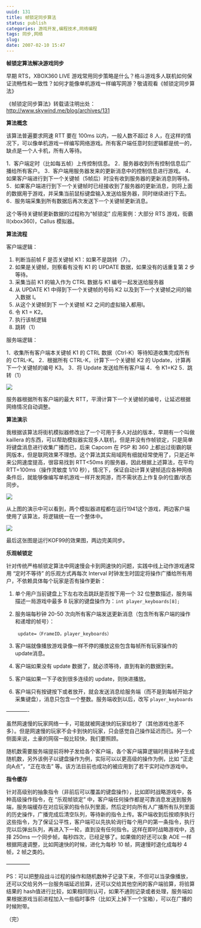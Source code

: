 ```yaml
---
uuid: 131
title: 帧锁定同步算法
status: publish
categories: 游戏开发,编程技术,网络编程
tags: 同步,网络
slug: 
date: 2007-02-10 15:47
---
```

**帧锁定算法解决游戏同步**

早期 RTS，XBOX360 LIVE 游戏常用同步策略是什么？格斗游戏多人联机如何保证流畅性和一致性？如何才能像单机游戏一样编写网游？敬请观看《帧锁定同步算法》

《帧锁定同步算法》转载请注明出处：http://www.skywind.me/blog/archives/131

**算法概念**

该算法普遍要求网速 RTT 要在 100ms 以内，一般人数不超过 8 人，在这样的情况下，可以像单机游戏一样编写网络游戏。所有客户端任意时刻逻辑都是统一的，缺点是一个人卡机，所有人等待。

1．客户端定时（比如每五帧）上传控制信息。
2．服务器收到所有控制信息后广播给所有客户。
3．客户端用服务器发来的更新消息中的控制信息进行游戏。
4．如果客户端进行到下一个关键帧（5帧后）时没有收到服务器的更新消息则等待。
5．如果客户端进行到下一个关键帧时已经接收到了服务器的更新消息，则将上面的数据用于游戏，并采集当前鼠标键盘输入发送给服务器，同时继续进行下去。
6．服务端采集到所有数据后再次发送下一个关键帧更新消息。

这个等待关键帧更新数据的过程称为“帧锁定”
应用案例：大部分 RTS 游戏，街霸II(xbox360)，Callus 模拟器。

**算法流程**

客户端逻辑：

1. 判断当前帧 F 是否关键帧 K1：如果不是跳转（7）。
2. 如果是关键帧，则察看有没有 K1 的 UPDATE 数据，如果没有的话重复第 2 步等待。
3. 采集当前 K1 的输入作为 CTRL 数据与 K1 编号一起发送给服务器
4. 从 UPDATE K1 中得到下一个关键帧的号码 K2 以及到下一个关键帧之间的输入数据 I。
5. 从这个关键帧到下 一个关键帧 K2 之间的虚拟输入都用I。
6. 令 K1 = K2。
7. 执行该帧逻辑
8. 跳转（1）

服务端逻辑：

1．收集所有客户端本关键帧 K1 的 CTRL 数据（Ctrl-K）等待知道收集完成所有的 CTRL-K。
2．根据所有 CTRL-K，计算下一个关键帧 K2 的 Update，计算再下一个关键帧的编号 K3。
3．将 Update 发送给所有客户端
4．令 K1=K2
5．跳转（1）

![](https://skywind3000.github.io/images/blog/wp-content/2011/04/framelock1.png)

服务器根据所有客户端的最大 RTT，平滑计算下一个关键帧的编号，让延迟根据网络情况自动调整。

**算法演示**

我根据该算法将街机模拟器修改出了一个可用于多人对战的版本，早期有一个叫做 kaillera 的东西，可以帮助模拟器实现多人联机，但是并没有作帧锁定，只是简单将键盘消息进行收集广播而已，后来 Capcom 在 PSP 和 360 上都出过街霸的联网版本，但是联网效果不理想。这个算法其实局域网有细就经常使用了，只是近年来公网速度提高，很容易找到 RTT<50ms 的服务器，因此根据上述算法，在平均 RTT=100ms（操作灵敏度 1/10 秒），情况下，保证自动计算关键帧适应各种网络条件后，就能够像编写单机游戏一样开发网游，而不需状态上作复杂的位置/状态同步。

![](https://skywind3000.github.io/images/blog/wp-content/2011/04/framelock2.png)

从上图的演示中可以看到，两个模拟器进程都在运行1941这个游戏，两边客户端使用了该算法，将逻辑统一在一个整体中。

![](https://skywind3000.github.io/images/blog/wp-content/2011/04/framelock3.png)

最后这张图是运行KOF99的效果图，两边完美同步。


**乐观帧锁定**

针对传统严格帧锁定算法中网速慢会卡到网速快的问题，实践中线上动作游戏通常用 “定时不等待” 的乐观方式再每次 Interval 时钟发生时固定将操作广播给所有用户，不依赖具体每个玩家是否有操作更新：

1. 单个用户当前键盘上下左右攻击跳跃是否按下用一个 32 位整数描述，服务端描述一局游戏中最多 8 玩家的键盘操作为：`int player_keyboards[8];`

2. 服务端每秒钟 20-50 次向所有客户端发送更新消息（包含所有客户端的操作和递增的帧号）：

        update=（FrameID，player_keyboards）

3. 客户端就像播放游戏录像一样不停的播放这些包含每帧所有玩家操作的 update消息。

4. 客户端如果没有 update 数据了，就必须等待，直到有新的数据到来。

5. 客户端如果一下子收到很多连续的 update，则快进播放。

6. 客户端只有按键按下或者放开，就会发送消息给服务端（而不是到每帧开始才采集键盘），消息只包含一个整数。服务端收到以后，改写 `player_keyboards`

————-

虽然网速慢的玩家网络一卡，可能就被网速快的玩家给秒了（其他游戏也差不多）。但是网速慢的玩家不会卡到快的玩家，只会感觉自己操作延迟而已。另一个侧面来说，土豪的网宿一般比较快，我们要照顾。

随机数需要服务端提前将种子发给各个客户端，各个客户端算逻辑时用该种子生成随机数，另外该例子以键盘操作为例，实际可以以更高级的操作为例，比如 “正走向A点”，“正在攻击” 等。该方法目前也成功的被应用到了若干实时动作游戏中。

**指令缓存**

针对高级别的抽象指令（非前后可以覆盖的键盘操作），比如即时战略游戏中，各种高级操作指令，在 “乐观帧锁定” 中，客户端任何操作都是可靠消息发送到服务端，服务端缓存在对应玩家的指令队列里面，然后定时向所有人广播所有队列里面的历史操作，广播完成后清空队列，等待新的指令上传。客户端收到后按顺序执行这些指令，为了保证公平性，客户端可以先执轮询行每个用户的第一条指令，执行完以后弹出队列，再进入下一轮，直到没有任何指令。这样在即时战略游戏中，选择 250ms 一个同步帧，每秒四次，已经足够了。如果做的好还可以象 AOE 一样根据网速调整，比如网速快的时候，进化为每秒 10 帧，网速慢时退化成每秒 4 帧，2 帧之类的。

————–

PS：可以把整段战斗过程的操作和随机数种子记录下来，不但可以当录像播放，还可以交给另外一台服务端延迟验算，还可以交给其他空闲的客户端验算，将验算结果的 hash值进行比较，如果相同则认可，如果不通则记录或者处理，服务端如果根据游戏当前进程加入一些临时事件（比如天上掉下一个宝箱），可以在广播的时候附带。

 

（完）

